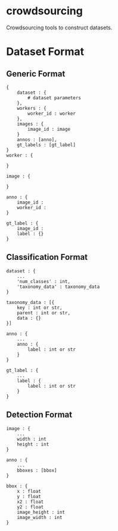 # crowdsourcing
Crowdsourcing tools to construct datasets.

# Dataset Format

## Generic Format
```
{
    dataset : {
        # dataset parameters
    },
    workers : {
        worker_id : worker
    },
    images : {
        image_id : image
    }
    annos : [anno],
    gt_labels : [gt_label]
}
worker : {
    
}

image : {

}

anno : {
    image_id :
    worker_id :
}

gt_label : {
    image_id :
    label : {}
}
```

## Classification Format

```
dataset : {
    ...
    'num_classes' : int,
    'taxonomy_data' : taxonomy_data
}

taxonomy_data : [{
    key : int or str,
    parent : int or str,
    data : {}
}]

anno : {
    ...
    anno : {
        label : int or str
    }
}

gt_label : {
    ...
    label : {
        label : int or str
    }
}
```

## Detection Format
```
image : {
    ...
    width : int
    height : int
}

anno : {
    ...
    bboxes : [bbox]
}

bbox : {
    x : float
    y : float
    x2 : float
    y2 : float
    image_height : int
    image_width : int
}
```

